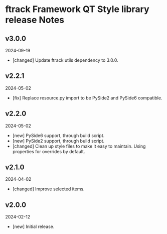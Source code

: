 # ftrack Framework QT Style library release Notes

## v3.0.0
2024-09-19

* [changed] Update ftrack utils dependency to 3.0.0.

## v2.2.1
2024-05-02

* [fix] Replace resource.py import to be PySide2 and PySide6 compatible.

## v2.2.0
2024-05-02

* [new] PySide6 support, through build script.
* [new] PySide2 support, through build script.
* [changed] Clean up style files to make it easy to maintain. Using properties for overrides by default.

## v2.1.0
2024-04-02

* [changed] Improve selected items.

## v2.0.0
2024-02-12

*  [new] Initial release.
